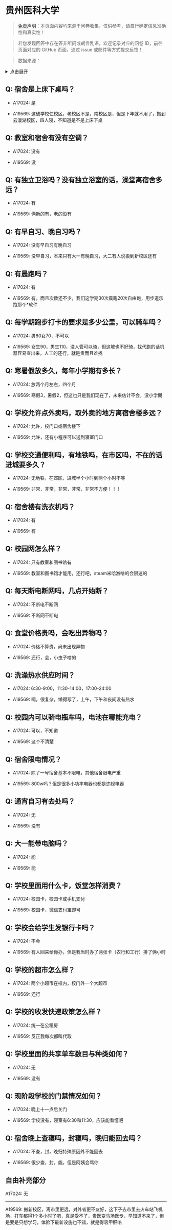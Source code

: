 # 贵州医科大学

> [免责声明](https://colleges.chat/#_3)：本页面内容均来源于问卷收集，仅供参考，请自行确定信息准确性和真实性！

> 若您发现回答中存在答非所问或胡言乱语，欢迎记录对应的问卷 ID，前往页面对应的 GitHub 页面，通过 issue 或邮件等方式提交反馈！

> 数据来源：

<details><summary>点击展开</summary>
<ul>
<li>A17024: 匿名 (2023 年 04 月)</li>
<li>A19569: 匿名 (2023 年 06 月)</li>
</ul>
</details>

## Q: 宿舍是上床下桌吗？

- A17024: 是

- A19569: 这破学校仨校区，老校区不是，南校区是，但是下年就不用了，搬到云漫湖校区，四人寝，不知道是不是上床下桌

## Q: 教室和宿舍有没有空调？

- A17024: 没有

- A19569: 没

## Q: 有独立卫浴吗？没有独立浴室的话，澡堂离宿舍多远？

- A17024: 有

- A19569: 俩新的有，老的没有

## Q: 有早自习、晚自习吗？

- A17024: 没有早自习有晚自习

- A19569: 没早自习，本来只有大一有晚自习，大二有人说搬到新校区还有

## Q: 有晨跑吗？

- A17024: 有

- A19569: 有，而且次数还不少，我们这学期30次晨跑20次自由跑，用步道乐跑那个\*软件

## Q: 每学期跑步打卡的要求是多少公里，可以骑车吗？

- A17024: 男80女70，不可以

- A19569: 女生90，男生110，没人管可以骑，但这坡也不好骑，找代跑的话机器容易查出来，人工的还行，就是贵而且难找

## Q: 寒暑假放多久，每年小学期有多长？

- A17024: 放两个月左右，四个月

- A19569: 寒假3，暑假2，但这也只是我们现在了，未来估计不会，没小学期

## Q: 学校允许点外卖吗，取外卖的地方离宿舍楼多远？

- A17024: 允许，校门口或宿舍楼下

- A19569: 允许，还有小程序可以送到寝室门口

## Q: 学校交通便利吗，有地铁吗，在市区吗，不在的话进城要多久？

- A17024: 无地铁，在郊区，进城半个小时到两个小时不等

- A19569: 非常，非常，非常，非常，非常不方便！！！

## Q: 宿舍楼有洗衣机吗？

- A17024: 有

- A19569: 有

## Q: 校园网怎么样？

- A17024: 只有教室和图书馆有

- A19569: 教室和图书馆才能用，还行吧，steam米哈游啥的会限速的

## Q: 每天断电断网吗，几点开始断？

- A17024: 不断电不断网

- A19569: 不断网不断电

## Q: 食堂价格贵吗，会吃出异物吗？

- A17024: 价格不算贵，尚未出现异物

- A19569: 还行，会，小虫子啥的

## Q: 洗澡热水供应时间？

- A17024: 6:30-9:00，11:30-14:00，17:00-24:00

- A19569: 啊，很复杂，懒得写了，上午，下午和夜间没有热水

## Q: 校园内可以骑电瓶车吗，电池在哪能充电？

- A17024: 可以，不知道

- A19569: 这个不清楚

## Q: 宿舍限电情况？

- A17024: 除了一号宿舍基本不限电，其他宿舍限电严重

- A19569: 800w吗？但是很多小功率电器也都是违规电器

## Q: 通宵自习有去处吗？

- A17024: 无

- A19569: 没有

## Q: 大一能带电脑吗？

- A17024: 能

- A19569: 能

## Q: 学校里面用什么卡，饭堂怎样消费？

- A17024: 校园卡，校园卡或手机支付

- A19569: 校园卡，微信支付宝即可

## Q: 学校会给学生发银行卡吗？

- A17024: 不会

- A19569: 有人回来给你办，但是我当时办了两张卡（农行和工行）排了俩小时

## Q: 学校的超市怎么样？

- A17024: 两个小超市在校内，校门外一个大超市

- A19569: 还行

## Q: 学校的收发快递政策怎么样？

- A17024: 统一在公租房

- A19569: 反正我每次都叫代取

## Q: 学校里面的共享单车数目与种类如何？

- A17024: 无

- A19569: 没有

## Q: 现阶段学校的门禁情况如何？

- A17024: 晚上十一点后关门

- A19569: 学校没有，寝室有6:30和11:30，应该能看懂吧

## Q: 宿舍晚上查寝吗，封寝吗，晚归能回去吗？

- A17024: 不查，封，晚归特殊原因外不能回去

- A19569: 很少查，封，能，但是阿姨会骂你

## 自由补充部分

A17024: 无

***

A19569: 搬新校区，离市里更远，对外省更不友好，这下子去市里去火车站飞机场，打车都得1个多小时了吧，真是受不了，贵医变马场医专，早知道不来了，但是要是只想学习，体验下最新设施也不错，就是得吸甲醛咯
